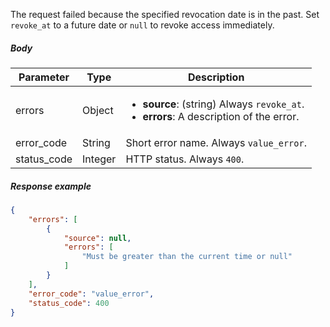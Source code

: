 <!--- ValueError --->

The request failed because the specified revocation date is in the past. Set `revoke_at` to a future date or `null` to revoke access immediately.

##### Body

| Parameter   | Type    | Description                                                  |
| ----------- | ------- | ------------------------------------------------------------ |
| errors      | Object  | <ul><li> **source**: (string) Always `revoke_at`.</li><li> **errors**: A description of the error.</li></ul> |
| error_code  | String  | Short error name. Always `value_error`.                      |
| status_code | Integer | HTTP status. Always `400`.                                   |

##### Response example

```json showLineNumbers
{
    "errors": [
        {
            "source": null,
            "errors": [
                "Must be greater than the current time or null"
            ]
        }
    ],
    "error_code": "value_error",
    "status_code": 400
}
```

 

